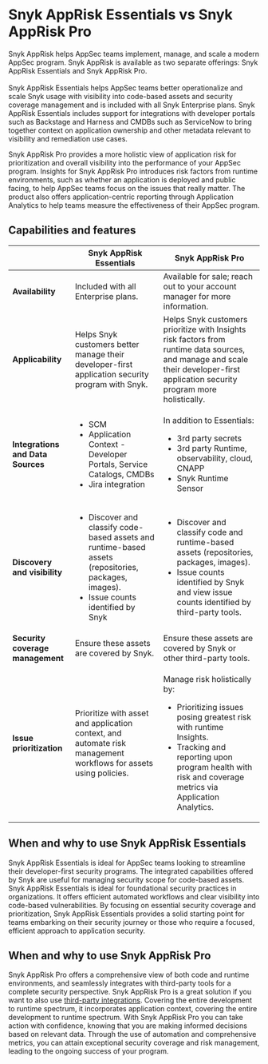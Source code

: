 # Snyk AppRisk Essentials vs Snyk AppRisk Pro

Snyk AppRisk helps AppSec teams implement, manage, and scale a modern AppSec program. Snyk AppRisk is available as two separate offerings: Snyk AppRisk Essentials and Snyk AppRisk Pro. \
\
Snyk AppRisk Essentials helps AppSec teams better operationalize and scale Snyk usage with visibility into code-based assets and security coverage management and is included with all Snyk Enterprise plans. Snyk AppRisk Essentials includes support for integrations with developer portals such as Backstage and Harness and CMDBs such as ServiceNow to bring together context on application ownership and other metadata relevant to visibility and remediation use cases.

Snyk AppRisk Pro provides a more holistic view of application risk for prioritization and overall visibility into the performance of your AppSec program. Insights for Snyk AppRisk Pro introduces risk factors from runtime environments, such as whether an application is deployed and public facing, to help AppSec teams focus on the issues that really matter. The product also offers application-centric reporting through Application Analytics to help teams measure the effectiveness of their AppSec program.

## Capabilities and features

|                                   | Snyk AppRisk Essentials                                                                                                                                      | Snyk AppRisk Pro                                                                                                                                                                                                                  |
| --------------------------------- | ------------------------------------------------------------------------------------------------------------------------------------------------------------ | --------------------------------------------------------------------------------------------------------------------------------------------------------------------------------------------------------------------------------- |
| **Availability**                  | Included with all Enterprise plans.                                                                                                                          | Available for sale; reach out to your account manager for more information.                                                                                                                                                       |
| **Applicability**                 | Helps Snyk customers better manage their developer-first application security program with Snyk.                                                             | Helps Snyk customers prioritize with Insights risk factors from runtime data sources, and manage and scale their developer-first application security program more holistically.                                                  |
| **Integrations and Data Sources** | <ul><li>SCM</li><li>Application Context - Developer Portals, Service Catalogs, CMDBs</li><li>Jira integration</li></ul>                                      | <p>In addition to Essentials:</p><ul><li>3rd party secrets</li><li>3rd party Runtime, observability, cloud, CNAPP</li><li>Snyk Runtime Sensor</li></ul>                                                                           |
| **Discovery and visibility**      | <ul><li>Discover and classify code-based assets and runtime-based assets (repositories, packages, images).</li><li>Issue counts identified by Snyk</li></ul> | <ul><li>Discover and classify code and runtime-based assets (repositories, packages, images).</li><li>Issue counts identified by Snyk and view issue counts identified by third-party tools.</li></ul>                            |
| **Security coverage management**  | Ensure these assets are covered by Snyk.                                                                                                                     | Ensure these assets are covered by Snyk or other third-party tools.                                                                                                                                                               |
| **Issue prioritization**          | Prioritize with asset and application context, and automate risk management workflows for assets using policies.                                             | <p>Manage risk holistically by:</p><ul><li>Prioritizing issues posing greatest risk with runtime Insights.</li><li>Tracking and reporting upon program health with risk and coverage metrics via Application Analytics.</li></ul> |

## When and why to use Snyk AppRisk Essentials

Snyk AppRisk Essentials is ideal for AppSec teams looking to streamline their developer-first security programs. The integrated capabilities offered by Snyk are useful for managing security scope for code-based assets. Snyk AppRisk Essentials is ideal for foundational security practices in organizations. It offers efficient automated workflows and clear visibility into code-based vulnerabilities. By focusing on essential security coverage and prioritization, Snyk AppRisk Essentials provides a solid starting point for teams embarking on their security journey or those who require a focused, efficient approach to application security.

## When and why to use Snyk AppRisk Pro

Snyk AppRisk Pro offers a comprehensive view of both code and runtime environments, and seamlessly integrates with third-party tools for a complete security perspective. Snyk AppRisk Pro is a great solution if you want to also use [third-party integrations](../../integrate-with-snyk/third-party-integrations-for-snyk-apprisk.md). Covering the entire development to runtime spectrum, it incorporates application context, covering the entire development to runtime spectrum. With Snyk AppRisk Pro you can take action with confidence, knowing that you are making informed decisions based on relevant data. Through the use of automation and comprehensive metrics, you can attain exceptional security coverage and risk management, leading to the ongoing success of your program.
